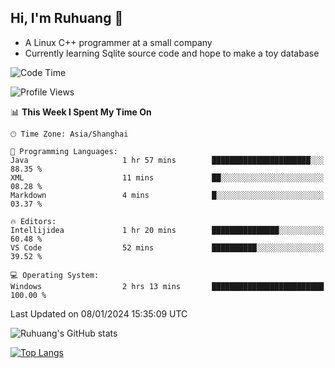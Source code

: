 ## Hi, I'm Ruhuang 👋

- A Linux C++ programmer at a small company
- Currently learning Sqlite source code and hope to make a toy database

<!--START_SECTION:waka-->
![Code Time](http://img.shields.io/badge/Code%20Time-57%20hrs-blue)

![Profile Views](http://img.shields.io/badge/Profile%20Views-0-blue)

📊 **This Week I Spent My Time On** 

```text
🕑︎ Time Zone: Asia/Shanghai

💬 Programming Languages: 
Java                     1 hr 57 mins        ██████████████████████░░░   88.35 % 
XML                      11 mins             ██░░░░░░░░░░░░░░░░░░░░░░░   08.28 % 
Markdown                 4 mins              █░░░░░░░░░░░░░░░░░░░░░░░░   03.37 % 

🔥 Editors: 
Intellijidea             1 hr 20 mins        ███████████████░░░░░░░░░░   60.48 % 
VS Code                  52 mins             ██████████░░░░░░░░░░░░░░░   39.52 % 

💻 Operating System: 
Windows                  2 hrs 13 mins       █████████████████████████   100.00 % 
```


 Last Updated on 08/01/2024 15:35:09 UTC
<!--END_SECTION:waka-->

![Ruhuang's GitHub stats](https://github-readme-stats.vercel.app/api?username=ruhuang2001&count_private=true&hide_title=true&show_icons=true&theme=vue)

[![Top Langs](https://github-readme-stats.vercel.app/api/top-langs/?username=ruhuang2001&layout=compact)](https://github.com/anuraghazra/github-readme-stats)
